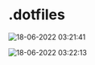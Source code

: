 # .dotfiles

![18-06-2022 03:21:41](https://user-images.githubusercontent.com/93471702/174402947-7be46376-c6bb-4cc8-ae9f-2f9844059a26.png)

![18-06-2022 03:22:13](https://user-images.githubusercontent.com/93471702/174402954-195e5fc0-4439-4a6c-a4fe-80ae42b7e5c0.png)
